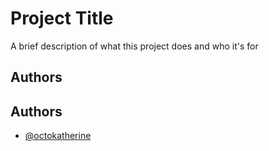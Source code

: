 

# Project Title

A brief description of what this project does and who it's for


## Authors


## Authors

- [@octokatherine](https://www.github.com/octokatherine)




